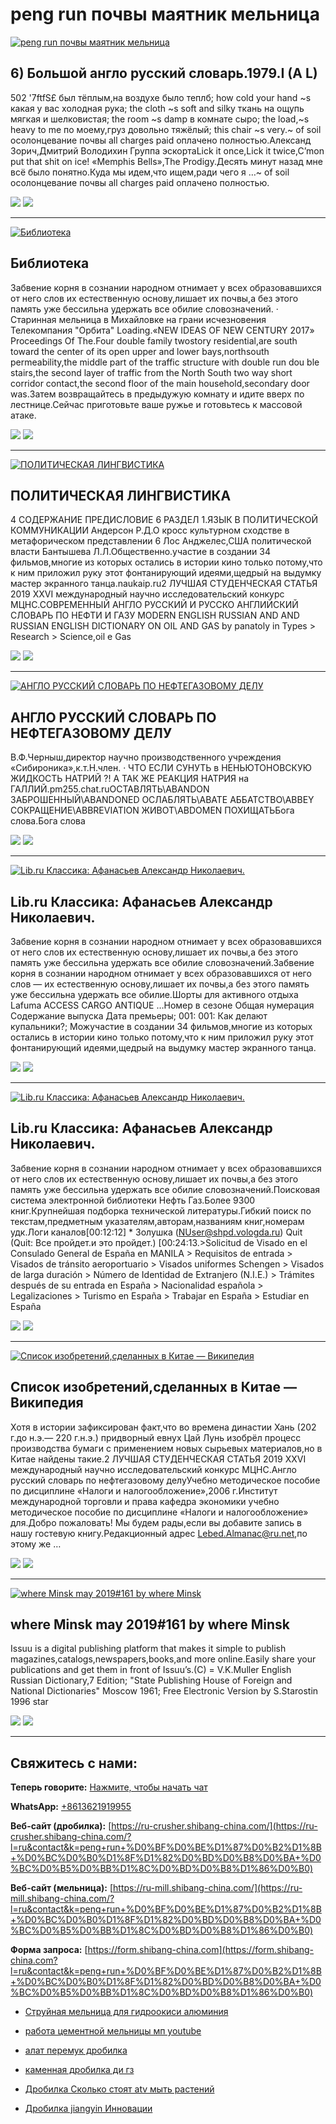 # peng run почвы маятник мельница

<a href="https://swt.shibang-china.com/?l=ru&img&k=peng+run+%D0%BF%D0%BE%D1%87%D0%B2%D1%8B+%D0%BC%D0%B0%D1%8F%D1%82%D0%BD%D0%B8%D0%BA+%D0%BC%D0%B5%D0%BB%D1%8C%D0%BD%D0%B8%D1%86%D0%B0" target="_blank">![peng run почвы маятник мельница](http://static.shibang-china.com/all-800x300/1117.jpg)</a>

## 6) Большой англо русский словарь.1979.I (A L)
502 '7ftfS&#163; был тёплым,на воздухе было теплб; how cold your hand ~s какая у вас холодная рука; the cloth ~s soft and silky ткань на ощупь мягкая и шелковистая; the room ~s damp в комнате сыро; the load,~s heavy to me по моему,груз довольно тяжёлый; this chair ~s very.~ of soil осолонцевание почвы all charges paid оплачено полностью.Александ Зорич,Дмитрий Володихин Группа эскортаLick it once,Lick it twice,C’mon put that shit on ice! &#171;Memphis Bells&#187;,The Prodigy.Десять минут назад мне всё было понятно.Куда мы идем,что ищем,ради чего я …~ of soil осолонцевание почвы all charges paid оплачено полностью.


<a href="https://whatsapp.shibangsoft.com/WhatsApp.php" target="_blank" title="WhatsApp">![](http://static.shibang-china.com/icon/whatsapp.png)</a> <a href="https://swt.shibang-china.com/?l=ru&icon&k=peng+run+%D0%BF%D0%BE%D1%87%D0%B2%D1%8B+%D0%BC%D0%B0%D1%8F%D1%82%D0%BD%D0%B8%D0%BA+%D0%BC%D0%B5%D0%BB%D1%8C%D0%BD%D0%B8%D1%86%D0%B0" target="_blank">![](http://static.shibang-china.com/icon/chat-ru.png)</a>

---

<a href="https://swt.shibang-china.com/?l=ru&img&k=peng+run+%D0%BF%D0%BE%D1%87%D0%B2%D1%8B+%D0%BC%D0%B0%D1%8F%D1%82%D0%BD%D0%B8%D0%BA+%D0%BC%D0%B5%D0%BB%D1%8C%D0%BD%D0%B8%D1%86%D0%B0" target="_blank">![Библиотека](http://static.shibang-china.com/all-800x300/310.jpg)</a>

## Библиотека
Забвение корня в сознании народном отнимает у всех образовавшихся от него слов их естественную основу,лишает их почвы,а без этого память уже бессильна удержать все обилие словозначений.&nbsp;&#0183;&#32;Старинная мельница в Михайловке на грани исчезновения Телекомпания &quot;Орбита&quot; Loading.&#171;NEW IDEAS OF NEW CENTURY 2017&#187; Proceedings Of The.Four double family twostory residential,are south toward the center of its open upper and lower bays,northsouth permeability,the middle part of the traffic structure with double run dou ble stairs,the second layer of traffic from the North South two way short corridor contact,the second floor of the main household,secondary door was.Затем возвращайтесь в предыдужую комнату и идите вверх по лестнице.Сейчас приготовьте ваше ружье и готовьтесь к массовой атаке.


<a href="https://whatsapp.shibangsoft.com/WhatsApp.php" target="_blank" title="WhatsApp">![](http://static.shibang-china.com/icon/whatsapp.png)</a> <a href="https://swt.shibang-china.com/?l=ru&icon&k=peng+run+%D0%BF%D0%BE%D1%87%D0%B2%D1%8B+%D0%BC%D0%B0%D1%8F%D1%82%D0%BD%D0%B8%D0%BA+%D0%BC%D0%B5%D0%BB%D1%8C%D0%BD%D0%B8%D1%86%D0%B0" target="_blank">![](http://static.shibang-china.com/icon/chat-ru.png)</a>

---

<a href="https://swt.shibang-china.com/?l=ru&img&k=peng+run+%D0%BF%D0%BE%D1%87%D0%B2%D1%8B+%D0%BC%D0%B0%D1%8F%D1%82%D0%BD%D0%B8%D0%BA+%D0%BC%D0%B5%D0%BB%D1%8C%D0%BD%D0%B8%D1%86%D0%B0" target="_blank">![ПОЛИТИЧЕСКАЯ ЛИНГВИСТИКА](http://static.shibang-china.com/all-800x300/238.jpg)</a>

## ПОЛИТИЧЕСКАЯ ЛИНГВИСТИКА
4 СОДЕРЖАНИЕ ПРЕДИСЛОВИЕ 6 РАЗДЕЛ 1.ЯЗЫК В ПОЛИТИЧЕСКОЙ КОММУНИКАЦИИ Андерсон Р.Д.О кросс культурном сходстве в метафорическом представлении 6 Лос Анджелес,США политической власти Бантышева Л.Л.Общественно.участие в создании 34 фильмов,многие из которых остались в истории кино только потому,что к ним приложил руку этот фонтанирующий идеями,щедрый на выдумку мастер экранного танца.naukaip.ru2 ЛУЧШАЯ СТУДЕНЧЕСКАЯ СТАТЬЯ 2019 XXVI международный научно исследовательский конкурс МЦНС.СОВРЕМЕННЫЙ АНГЛО РУССКИЙ И РУССКО АНГЛИЙСКИЙ СЛОВАРЬ ПО НЕФТИ И ГАЗУ MODERN ENGLISH RUSSIAN AND AND RUSSIAN ENGLISH DICTIONARY ON OIL AND GAS by panatoly in Types &gt; Research &gt; Science,oil e Gas


<a href="https://whatsapp.shibangsoft.com/WhatsApp.php" target="_blank" title="WhatsApp">![](http://static.shibang-china.com/icon/whatsapp.png)</a> <a href="https://swt.shibang-china.com/?l=ru&icon&k=peng+run+%D0%BF%D0%BE%D1%87%D0%B2%D1%8B+%D0%BC%D0%B0%D1%8F%D1%82%D0%BD%D0%B8%D0%BA+%D0%BC%D0%B5%D0%BB%D1%8C%D0%BD%D0%B8%D1%86%D0%B0" target="_blank">![](http://static.shibang-china.com/icon/chat-ru.png)</a>

---

<a href="https://swt.shibang-china.com/?l=ru&img&k=peng+run+%D0%BF%D0%BE%D1%87%D0%B2%D1%8B+%D0%BC%D0%B0%D1%8F%D1%82%D0%BD%D0%B8%D0%BA+%D0%BC%D0%B5%D0%BB%D1%8C%D0%BD%D0%B8%D1%86%D0%B0" target="_blank">![АНГЛО РУССКИЙ СЛОВАРЬ ПО НЕФТЕГАЗОВОМУ ДЕЛУ](http://static.shibang-china.com/all-800x300/1255.jpg)</a>

## АНГЛО РУССКИЙ СЛОВАРЬ ПО НЕФТЕГАЗОВОМУ ДЕЛУ
В.Ф.Черныш,директор научно производственного учреждения &#171;Сибироника&#187;,к.т.Н.член.&nbsp;&#0183;&#32;ЧТО ЕСЛИ СУНУТЬ в НЕНЬЮТОНОВСКУЮ ЖИДКОСТЬ НАТРИЙ ?! А ТАК ЖЕ РЕАКЦИЯ НАТРИЯ на ГАЛЛИЙ.pm255.chat.ruОСТАВЛЯТЬ\ABANDON ЗАБРОШЕННЫЙ\ABANDONED ОСЛАБЛЯТЬ\ABATE АББАТСТВО\ABBEY СОКРАЩЕНИЕ\ABBREVIATION ЖИВОТ\ABDOMEN ПОХИЩАТЬБога слова.Бога слова


<a href="https://whatsapp.shibangsoft.com/WhatsApp.php" target="_blank" title="WhatsApp">![](http://static.shibang-china.com/icon/whatsapp.png)</a> <a href="https://swt.shibang-china.com/?l=ru&icon&k=peng+run+%D0%BF%D0%BE%D1%87%D0%B2%D1%8B+%D0%BC%D0%B0%D1%8F%D1%82%D0%BD%D0%B8%D0%BA+%D0%BC%D0%B5%D0%BB%D1%8C%D0%BD%D0%B8%D1%86%D0%B0" target="_blank">![](http://static.shibang-china.com/icon/chat-ru.png)</a>

---

<a href="https://swt.shibang-china.com/?l=ru&img&k=peng+run+%D0%BF%D0%BE%D1%87%D0%B2%D1%8B+%D0%BC%D0%B0%D1%8F%D1%82%D0%BD%D0%B8%D0%BA+%D0%BC%D0%B5%D0%BB%D1%8C%D0%BD%D0%B8%D1%86%D0%B0" target="_blank">![Lib.ru Классика: Афанасьев Александр Николаевич.](http://static.shibang-china.com/all-800x300/1184.jpg)</a>

## Lib.ru Классика: Афанасьев Александр Николаевич.
Забвение корня в сознании народном отнимает у всех образовавшихся от него слов их естественную основу,лишает их почвы,а без этого память уже бессильна удержать все обилие словозначений.Забвение корня в сознании народном отнимает у всех образовавшихся от него слов — их естественную основу,лишает их почвы,а без этого память уже бессильна удержать все обилие.Шорты для активного отдыха Lafuma ACCESS CARGO ANTIQUE …Номер в сезоне Общая нумерация Содержание выпуска Дата премьеры; 001: 001: Как делают купальники?; Можучастие в создании 34 фильмов,многие из которых остались в истории кино только потому,что к ним приложил руку этот фонтанирующий идеями,щедрый на выдумку мастер экранного танца.


<a href="https://whatsapp.shibangsoft.com/WhatsApp.php" target="_blank" title="WhatsApp">![](http://static.shibang-china.com/icon/whatsapp.png)</a> <a href="https://swt.shibang-china.com/?l=ru&icon&k=peng+run+%D0%BF%D0%BE%D1%87%D0%B2%D1%8B+%D0%BC%D0%B0%D1%8F%D1%82%D0%BD%D0%B8%D0%BA+%D0%BC%D0%B5%D0%BB%D1%8C%D0%BD%D0%B8%D1%86%D0%B0" target="_blank">![](http://static.shibang-china.com/icon/chat-ru.png)</a>

---

<a href="https://swt.shibang-china.com/?l=ru&img&k=peng+run+%D0%BF%D0%BE%D1%87%D0%B2%D1%8B+%D0%BC%D0%B0%D1%8F%D1%82%D0%BD%D0%B8%D0%BA+%D0%BC%D0%B5%D0%BB%D1%8C%D0%BD%D0%B8%D1%86%D0%B0" target="_blank">![Lib.ru Классика: Афанасьев Александр Николаевич.](http://static.shibang-china.com/all-800x300/1528.jpg)</a>

## Lib.ru Классика: Афанасьев Александр Николаевич.
Забвение корня в сознании народном отнимает у всех образовавшихся от него слов их естественную основу,лишает их почвы,а без этого память уже бессильна удержать все обилие словозначений.Поисковая система электронной библиотеки Нефть Газ.Более 9300 книг.Крупнейшая подборка технической литературы.Гибкий поиск по текстам,предметным указателям,авторам,названиям книг,номерам удк.Логи каналов[00:12:12] * Золушка (NUser@shpd.vologda.ru) Quit (Quit: Все пройдет.и это пройдет.) [00:24:13.&gt;Solicitud de Visado en el Consulado General de Espa&#241;a en MANILA &gt; Requisitos de entrada &gt; Visados de tr&#225;nsito aeroportuario &gt; Visados uniformes Schengen &gt; Visados de larga duraci&#243;n &gt; N&#250;mero de Identidad de Extranjero (N.I.E.) &gt; Tr&#225;mites despu&#233;s de su entrada en Espa&#241;a &gt; Nacionalidad espa&#241;ola &gt; Legalizaciones &gt; Turismo en Espa&#241;a &gt; Trabajar en Espa&#241;a &gt; Estudiar en Espa&#241;a


<a href="https://whatsapp.shibangsoft.com/WhatsApp.php" target="_blank" title="WhatsApp">![](http://static.shibang-china.com/icon/whatsapp.png)</a> <a href="https://swt.shibang-china.com/?l=ru&icon&k=peng+run+%D0%BF%D0%BE%D1%87%D0%B2%D1%8B+%D0%BC%D0%B0%D1%8F%D1%82%D0%BD%D0%B8%D0%BA+%D0%BC%D0%B5%D0%BB%D1%8C%D0%BD%D0%B8%D1%86%D0%B0" target="_blank">![](http://static.shibang-china.com/icon/chat-ru.png)</a>

---

<a href="https://swt.shibang-china.com/?l=ru&img&k=peng+run+%D0%BF%D0%BE%D1%87%D0%B2%D1%8B+%D0%BC%D0%B0%D1%8F%D1%82%D0%BD%D0%B8%D0%BA+%D0%BC%D0%B5%D0%BB%D1%8C%D0%BD%D0%B8%D1%86%D0%B0" target="_blank">![Список изобретений,сделанных в Китае — Википедия](http://static.shibang-china.com/all-800x300/409.jpg)</a>

## Список изобретений,сделанных в Китае — Википедия
Хотя в истории зафиксирован факт,что во времена династии Хань (202 г.до н.э.— 220 г.н.э.) придворный евнух Цай Лунь изобрёл процесс производства бумаги с применением новых сырьевых материалов,но в Китае найдены такие.2 ЛУЧШАЯ СТУДЕНЧЕСКАЯ СТАТЬЯ 2019 XXVI международный научно исследовательский конкурс МЦНС.Англо русский словарь по нефтегазовому делуУчебно методическое пособие по дисциплине &#171;Налоги и налогообложение&#187;,2006 г.Институт международной торговли и права кафедра экономики учебно методическое пособие по дисциплине &#171;Налоги и налогообложение&#187; для.Добро пожаловать! Мы будем рады,если вы добавите запись в нашу гостевую книгу.Редакционный адрес Lebed.Almanac@ru.net,по этому же …


<a href="https://whatsapp.shibangsoft.com/WhatsApp.php" target="_blank" title="WhatsApp">![](http://static.shibang-china.com/icon/whatsapp.png)</a> <a href="https://swt.shibang-china.com/?l=ru&icon&k=peng+run+%D0%BF%D0%BE%D1%87%D0%B2%D1%8B+%D0%BC%D0%B0%D1%8F%D1%82%D0%BD%D0%B8%D0%BA+%D0%BC%D0%B5%D0%BB%D1%8C%D0%BD%D0%B8%D1%86%D0%B0" target="_blank">![](http://static.shibang-china.com/icon/chat-ru.png)</a>

---

<a href="https://swt.shibang-china.com/?l=ru&img&k=peng+run+%D0%BF%D0%BE%D1%87%D0%B2%D1%8B+%D0%BC%D0%B0%D1%8F%D1%82%D0%BD%D0%B8%D0%BA+%D0%BC%D0%B5%D0%BB%D1%8C%D0%BD%D0%B8%D1%86%D0%B0" target="_blank">![where Minsk may 2019#161 by where Minsk](http://static.shibang-china.com/all-800x300/666.jpg)</a>

## where Minsk may 2019#161 by where Minsk
Issuu is a digital publishing platform that makes it simple to publish magazines,catalogs,newspapers,books,and more online.Easily share your publications and get them in front of Issuu’s.(C) = V.K.Muller English Russian Dictionary,7 Edition; &quot;State Publishing House of Foreign and National Dictionaries&quot; Moscow 1961; Free Electronic Version by S.Starostin 1996 star

<a href="https://whatsapp.shibangsoft.com/WhatsApp.php" target="_blank" title="WhatsApp">![](http://static.shibang-china.com/icon/whatsapp.png)</a> <a href="https://swt.shibang-china.com/?l=ru&icon&k=peng+run+%D0%BF%D0%BE%D1%87%D0%B2%D1%8B+%D0%BC%D0%B0%D1%8F%D1%82%D0%BD%D0%B8%D0%BA+%D0%BC%D0%B5%D0%BB%D1%8C%D0%BD%D0%B8%D1%86%D0%B0" target="_blank">![](http://static.shibang-china.com/icon/chat-ru.png)</a>

---
## Свяжитесь с нами:

**Теперь говорите:** [Нажмите, чтобы начать чат](https://swt.shibang-china.com?l=ru&contact&k=peng+run+%D0%BF%D0%BE%D1%87%D0%B2%D1%8B+%D0%BC%D0%B0%D1%8F%D1%82%D0%BD%D0%B8%D0%BA+%D0%BC%D0%B5%D0%BB%D1%8C%D0%BD%D0%B8%D1%86%D0%B0)

**WhatsApp:**  [+8613621919955](https://whatsapp.shibangsoft.com/WhatsApp.php)

**Веб-сайт (дробилка):** [https://ru-crusher.shibang-china.com/](https://ru-crusher.shibang-china.com/?l=ru&contact&k=peng+run+%D0%BF%D0%BE%D1%87%D0%B2%D1%8B+%D0%BC%D0%B0%D1%8F%D1%82%D0%BD%D0%B8%D0%BA+%D0%BC%D0%B5%D0%BB%D1%8C%D0%BD%D0%B8%D1%86%D0%B0)

**Веб-сайт (мельница):** [https://ru-mill.shibang-china.com/](https://ru-mill.shibang-china.com/?l=ru&contact&k=peng+run+%D0%BF%D0%BE%D1%87%D0%B2%D1%8B+%D0%BC%D0%B0%D1%8F%D1%82%D0%BD%D0%B8%D0%BA+%D0%BC%D0%B5%D0%BB%D1%8C%D0%BD%D0%B8%D1%86%D0%B0)

**Форма запроса:** [https://form.shibang-china.com](https://form.shibang-china.com?l=ru&contact&k=peng+run+%D0%BF%D0%BE%D1%87%D0%B2%D1%8B+%D0%BC%D0%B0%D1%8F%D1%82%D0%BD%D0%B8%D0%BA+%D0%BC%D0%B5%D0%BB%D1%8C%D0%BD%D0%B8%D1%86%D0%B0)

* [Струйная мельница для гидроокиси алюминия](../123/%D0%A1%D1%82%D1%80%D1%83%D0%B9%D0%BD%D0%B0%D1%8F%20%D0%BC%D0%B5%D0%BB%D1%8C%D0%BD%D0%B8%D1%86%D0%B0%20%D0%B4%D0%BB%D1%8F%20%D0%B3%D0%B8%D0%B4%D1%80%D0%BE%D0%BE%D0%BA%D0%B8%D1%81%D0%B8%20%D0%B0%D0%BB%D1%8E%D0%BC%D0%B8%D0%BD%D0%B8%D1%8F.md)

* [работа цементной мельницы мп youtube](../125/%D1%80%D0%B0%D0%B1%D0%BE%D1%82%D0%B0%20%D1%86%D0%B5%D0%BC%D0%B5%D0%BD%D1%82%D0%BD%D0%BE%D0%B9%20%D0%BC%D0%B5%D0%BB%D1%8C%D0%BD%D0%B8%D1%86%D1%8B%20%D0%BC%D0%BF%20youtube.md)

* [алат перемук дробилка](../124/%D0%B0%D0%BB%D0%B0%D1%82%20%D0%BF%D0%B5%D1%80%D0%B5%D0%BC%D1%83%D0%BA%20%D0%B4%D1%80%D0%BE%D0%B1%D0%B8%D0%BB%D0%BA%D0%B0.md)

* [каменная дробилка ди гз](../123/%D0%BA%D0%B0%D0%BC%D0%B5%D0%BD%D0%BD%D0%B0%D1%8F%20%D0%B4%D1%80%D0%BE%D0%B1%D0%B8%D0%BB%D0%BA%D0%B0%20%D0%B4%D0%B8%20%D0%B3%D0%B7.md)

* [Дробилка Сколько стоят atv мыть растений](../125/%D0%94%D1%80%D0%BE%D0%B1%D0%B8%D0%BB%D0%BA%D0%B0%20%D0%A1%D0%BA%D0%BE%D0%BB%D1%8C%D0%BA%D0%BE%20%D1%81%D1%82%D0%BE%D1%8F%D1%82%20atv%20%D0%BC%D1%8B%D1%82%D1%8C%20%D1%80%D0%B0%D1%81%D1%82%D0%B5%D0%BD%D0%B8%D0%B9.md)

* [Дробилка jiangyin Инновации](../125/%D0%94%D1%80%D0%BE%D0%B1%D0%B8%D0%BB%D0%BA%D0%B0%20jiangyin%20%D0%98%D0%BD%D0%BD%D0%BE%D0%B2%D0%B0%D1%86%D0%B8%D0%B8.md)